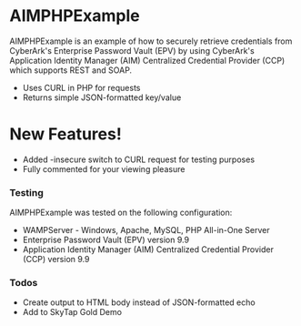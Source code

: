 # AIMPHPExample

AIMPHPExample is an example of how to securely retrieve credentials from CyberArk's Enterprise Password Vault (EPV) by using CyberArk's Application Identity Manager (AIM) Centralized Credential Provider (CCP) which supports REST and SOAP.

  - Uses CURL in PHP for requests
  - Returns simple JSON-formatted key/value

# New Features!

  - Added -insecure switch to CURL request for testing purposes
  - Fully commented for your viewing pleasure

### Testing

AIMPHPExample was tested on the following configuration:

* WAMPServer - Windows, Apache, MySQL, PHP All-in-One Server
* Enterprise Password Vault (EPV) version 9.9
* Application Identity Manager (AIM) Centralized Credential Provider (CCP) version 9.9

### Todos

 - Create output to HTML body instead of JSON-formatted echo
 - Add to SkyTap Gold Demo